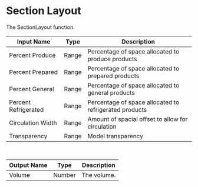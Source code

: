 
            
# Section Layout

The SectionLayout function.

|Input Name|Type|Description|
|---|---|---|
|Percent Produce|Range|Percentage of space allocated to produce products|
|Percent Prepared|Range|Percentage of space allocated to prepared products|
|Percent General|Range|Percentage of space allocated to general products|
|Percent Refrigerated|Range|Percentage of space allocated to refrigerated products|
|Circulation Width|Range|Amount of spacial offset to allow for circulation|
|Transparency|Range|Model transparency|


<br>

|Output Name|Type|Description|
|---|---|---|
|Volume|Number|The volume.|

